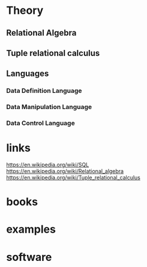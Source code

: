 # Theory

## Relational Algebra

## Tuple relational calculus

## Languages

### Data Definition Language 

### Data Manipulation Language

### Data Control Language

# links

https://en.wikipedia.org/wiki/SQL
https://en.wikipedia.org/wiki/Relational_algebra
https://en.wikipedia.org/wiki/Tuple_relational_calculus


# books


# examples


# software
